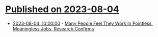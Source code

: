 # [Published on 2023-08-04](index.md)

* [2023-08-04, 10:00:00](https://slashdot.org/story/23/08/03/2137229/many-people-feel-they-work-in-pointless-meaningless-jobs-research-confirms?utm_source=rss1.0mainlinkanon&utm_medium=feed) - [Many People Feel They Work In Pointless, Meaningless Jobs, Research Confirms](https://slashdot.org/story/23/08/03/2137229/many-people-feel-they-work-in-pointless-meaningless-jobs-research-confirms?utm_source=rss1.0mainlinkanon&utm_medium=feed)
